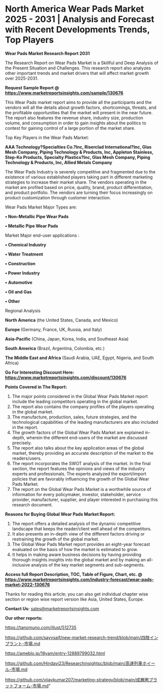 # North America Wear Pads Market 2025 - 2031 | Analysis and Forecast with Recent Developments Trends, Top Players

<strong>Wear Pads Market Research Report 2031</strong>

The Research Report on Wear Pads Market is a Skillful and Deep Analysis of the Present Situation and Challenges. This research report also analyzes other important trends and market drivers that will affect market growth over 2025-2031.

<strong>Request Sample Report @ <a href=https://www.marketreportsinsights.com/sample/130676>https://www.marketreportsinsights.com/sample/130676</a></strong>

This Wear Pads market report aims to provide all the participants and the vendors will all the details about growth factors, shortcomings, threats, and the profitable opportunities that the market will present in the near future. The report also features the revenue share, industry size, production volume, and consumption in order to gain insights about the politics to contest for gaining control of a large portion of the market share.

Top Key Players in the Wear Pads Market:

<strong>AAA Technology?Specialties Co.?Inc, Riserclad International?Inc, Glas Mesh Company, Piping Technology & Products, Inc, Appleton Stainless, Step-Ko Products, Specialty Plastics?Inc, Glas Mesh Company, Piping Technology & Products, Inc, Allied Metals Company</strong>

The Wear Pads Industry is severely competitive and fragmented due to the existence of various established players taking part in different marketing strategies to increase their market share. The vendors operating in the market are profiled based on price, quality, brand, product differentiation, and product portfolio. The vendors are turning their focus increasingly on product customization through customer interaction.

Wear Pads Market Major Types are:

<strong>• Non-Metallic Pipe Wear Pads

• Metallic Pipe Wear Pads</strong>

Market Major end-user applications :

<strong>• Chemical Industry

• Water Treatment

• Construction

• Power Industry

• Automotive

• Oil and Gas

• Other</strong>

Regional Analysis

</u><strong><b>North America</b></strong> (the United States, Canada, and Mexico)

<strong><b>Europe </b></strong>(Germany, France, UK, Russia, and Italy)

<strong><b>Asia-Pacific</b></strong> (China, Japan, Korea, India, and Southeast Asia)

<strong><b>South America</b></strong> (Brazil, Argentina, Colombia, etc.)

<strong><b>The Middle East and Africa</b></strong> (Saudi Arabia, UAE, Egypt, Nigeria, and South Africa)

<strong>Go For Interesting Discount Here: <a href=https://www.marketreportsinsights.com/discount/130676>https://www.marketreportsinsights.com/discount/130676</a></strong>

<strong>Points Covered in The Report:</strong>
<ol>
  <li>The major points considered in the Global Wear Pads Market report include the leading competitors operating in the global market.</li>
  <li>The report also contains the company profiles of the players operating in the global market.</li>
  <li>The manufacture, production, sales, future strategies, and the technological capabilities of the leading manufacturers are also included in the report.</li>
  <li>The growth factors of the Global Wear Pads Market are explained in-depth, wherein the different end-users of the market are discussed precisely.</li>
  <li>The report also talks about the key application areas of the global market, thereby providing an accurate description of the market to the readers/users.</li>
  <li>The report incorporates the SWOT analysis of the market. In the final section, the report features the opinions and views of the industry experts and professionals. The experts analyzed the export/import policies that are favorably influencing the growth of the Global Wear Pads Market.</li>
  <li>The report on the Global Wear Pads Market is a worthwhile source of information for every policymaker, investor, stakeholder, service provider, manufacturer, supplier, and player interested in purchasing this research document.</li>
</ol>
<strong>Reasons for Buying Global Wear Pads Market Report:</strong>

<ol>
  <li>The report offers a detailed analysis of the dynamic competitive landscape that keeps the reader/client well ahead of the competitors.</li>
  <li>It also presents an in-depth view of the different factors driving or restraining the growth of the global market.</li>
  <li>The Global Wear Pads Market report provides an eight-year forecast evaluated on the basis of how the market is estimated to grow.</li>
  <li>It helps in making aware business decisions by having providing thorough insights insights into the global market and by making an all-inclusive analysis of the key market segments and sub-segments.</li>
</ol>
<strong>Access full Report Description, TOC, Table of Figure, Chart, etc. @ <a href=https://www.marketreportsinsights.com/industry-forecast/wear-pads-market-2022-130676>https://www.marketreportsinsights.com/industry-forecast/wear-pads-market-2022-130676</a></strong>


Thanks for reading this article; you can also get individual chapter wise section or region wise report version like Asia, United States, Europe.

<strong>Contact Us:</strong>
sales@marketreportsinsights.com

<strong>Our other reports:</strong>

<a href=https://tanomuno.com/illust/512735>https://tanomuno.com/illust/512735</a>

<a href=https://github.com/sayysaif/new-market-research-trend/blob/main/四肢インプラント-市場.md>https://github.com/sayysaif/new-market-research-trend/blob/main/四肢インプラント-市場.md</a>

<a href=https://ameblo.jp/18yam/entry-12889799032.html>https://ameblo.jp/18yam/entry-12889799032.html</a>

<a href=https://github.com/Hindavi23/Researchinsightsc/blob/main/高速列車ホイール-市場.md>https://github.com/Hindavi23/Researchinsightsc/blob/main/高速列車ホイール-市場.md</a>

<a href=https://github.com/vijaykumar207/marketing-strategy/blob/main/成層圏プラットフォーム-市場.md>https://github.com/vijaykumar207/marketing-strategy/blob/main/成層圏プラットフォーム-市場.md</a>"
